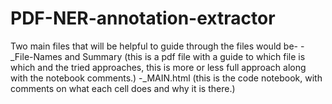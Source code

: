 # PDF-NER-annotation-extractor
Two main files that will be helpful to guide through the files would be- - _File-Names and Summary  (this is a pdf file with a guide to which file is which and the tried approaches, this is more or less full approach along with the notebook comments.) -_MAIN.html (this is the code notebook, with comments on what each cell does and why it is there.)
